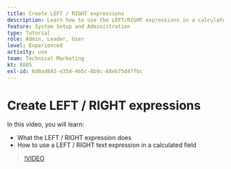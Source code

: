 ```yaml
---
title: Create LEFT / RIGHT expressions
description: Learn how to use the LEFT/RIGHT expressions in a calculated field in Adobe [!DNL Workfront].
feature: System Setup and Administration
type: Tutorial
role: Admin, Leader, User
level: Experienced
activity: use
team: Technical Marketing
kt: 8885
exl-id: 6d0ad842-e354-465c-8b9c-88eb75d47fbc
---
```

# Create LEFT / RIGHT expressions

In this video, you will learn:

* What the LEFT / RIGHT expression does
* How to use a LEFT / RIGHT text expression in a calculated field

>[!VIDEO](https://video.tv.adobe.com/v/335179/?quality=12)
